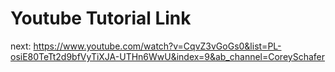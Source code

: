 # Youtube Tutorial Link

next: <https://www.youtube.com/watch?v=CqvZ3vGoGs0&list=PL-osiE80TeTt2d9bfVyTiXJA-UTHn6WwU&index=9&ab_channel=CoreySchafer>
